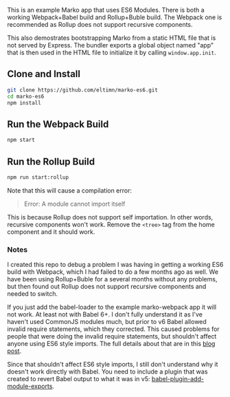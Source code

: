 This is an example Marko app that uses ES6 Modules. There is both a working Webpack+Babel build and Rollup+Buble build. The Webpack one is recommended as Rollup does not support recursive components.

This also demostrates bootstrapping Marko from a static HTML file that is not served by Express. The bundler exports a global object named "app" that is then used in the HTML file to initialize it by calling `window.app.init`.

## Clone and Install

```bash
git clone https://github.com/eltimn/marko-es6.git
cd marko-es6
npm install
```

## Run the Webpack Build

```bash
npm start
```

## Run the Rollup Build

```bash
npm run start:rollup
```

Note that this will cause a compilation error:

> Error: A module cannot import itself

This is because Rollup does not support self importation. In other words, recursive components won't work. Remove the `<tree>` tag from the home component and it should work.


### Notes

I created this repo to debug a problem I was having in getting a working ES6 build with Webpack, which I had failed to do a few months ago as well. We have been using Rollup+Buble for a several months without any problems, but then found out Rollup does not support recursive components and needed to switch.

If you just add the babel-loader to the example marko-webpack app it will not work. At least not with Babel 6+. I don't fully understand it as I've haven't used CommonJS modules much, but prior to v6 Babel allowed invalid require statements, which they corrected. This caused problems for people that were doing the invalid require statements, but shouldn't affect anyone using ES6 style imports. The full details about that are in this [blog post](https://blog.kentcdodds.com/misunderstanding-es6-modules-upgrading-babel-tears-and-a-solution-ad2d5ab93ce0).

Since that shouldn't affect ES6 style imports, I still don't understand why it doesn't work directly with Babel. You need to include a plugin that was created to revert Babel output to what it was in v5: [babel-plugin-add-module-exports](https://github.com/59naga/babel-plugin-add-module-exports).
